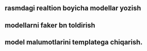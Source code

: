 ## rasmdagi realtion boyicha modellar yozish
## modellarni faker bn toldirish
## model malumotlarini templatega chiqarish.